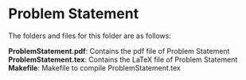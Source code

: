 # Problem Statement

The folders and files for this folder are as follows:

**ProblemStatement.pdf**: Contains the pdf file of Problem Statement
**ProblemStatement.tex**: Contains the LaTeX file of Problem Statement
**Makefile**: Makefile to compile ProblemStatement.tex
